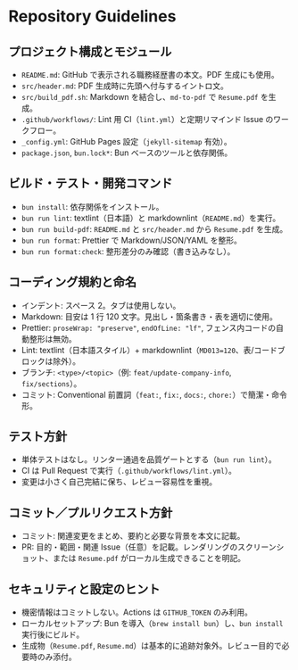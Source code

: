 # Repository Guidelines

## プロジェクト構成とモジュール

- `README.md`: GitHub で表示される職務経歴書の本文。PDF 生成にも使用。
- `src/header.md`: PDF 生成時に先頭へ付与するイントロ文。
- `src/build_pdf.sh`: Markdown を結合し、`md-to-pdf` で `Resume.pdf` を生成。
- `.github/workflows/`: Lint 用 CI（`lint.yml`）と定期リマインド Issue のワークフロー。
- `_config.yml`: GitHub Pages 設定（`jekyll-sitemap` 有効）。
- `package.json`, `bun.lock*`: Bun ベースのツールと依存関係。

## ビルド・テスト・開発コマンド

- `bun install`: 依存関係をインストール。
- `bun run lint`: textlint（日本語）と markdownlint（`README.md`）を実行。
- `bun run build-pdf`: `README.md` と `src/header.md` から `Resume.pdf` を生成。
- `bun run format`: Prettier で Markdown/JSON/YAML を整形。
- `bun run format:check`: 整形差分のみ確認（書き込みなし）。

## コーディング規約と命名

- インデント: スペース 2。タブは使用しない。
- Markdown: 目安は 1 行 120 文字。見出し・箇条書き・表を適切に使用。
- Prettier: `proseWrap: "preserve"`, `endOfLine: "lf"`, フェンス内コードの自動整形は無効。
- Lint: textlint（日本語スタイル）+ markdownlint（`MD013=120`、表/コードブロックは除外）。
- ブランチ: `<type>/<topic>`（例: `feat/update-company-info`, `fix/sections`）。
- コミット: Conventional 前置詞（`feat:`, `fix:`, `docs:`, `chore:`）で簡潔・命令形。

## テスト方針

- 単体テストはなし。リンター通過を品質ゲートとする（`bun run lint`）。
- CI は Pull Request で実行（`.github/workflows/lint.yml`）。
- 変更は小さく自己完結に保ち、レビュー容易性を重視。

## コミット／プルリクエスト方針

- コミット: 関連変更をまとめ、要約と必要な背景を本文に記載。
- PR: 目的・範囲・関連 Issue（任意）を記載。レンダリングのスクリーンショット、または `Resume.pdf` がローカル生成できることを明記。

## セキュリティと設定のヒント

- 機密情報はコミットしない。Actions は `GITHUB_TOKEN` のみ利用。
- ローカルセットアップ: Bun を導入（`brew install bun`）し、`bun install` 実行後にビルド。
- 生成物（`Resume.pdf`, `Resume.md`）は基本的に追跡対象外。レビュー目的で必要時のみ添付。
